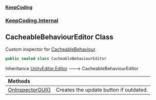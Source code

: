 #### [KeepCoding](index.md 'index')
### [KeepCoding.Internal](KeepCoding_Internal.md 'KeepCoding.Internal')
## CacheableBehaviourEditor Class
Custom inspector for [CacheableBehaviour](KeepCoding_CacheableBehaviour.md 'KeepCoding.CacheableBehaviour').   
```csharp
public sealed class CacheableBehaviourEditor
```

Inheritance [UnityEditor.Editor](https://docs.microsoft.com/en-us/dotnet/api/UnityEditor.Editor 'UnityEditor.Editor') &#129106; CacheableBehaviourEditor  

| Methods | |
| :--- | :--- |
| [OnInspectorGUI()](KeepCoding_Internal_CacheableBehaviourEditor_OnInspectorGUI().md 'KeepCoding.Internal.CacheableBehaviourEditor.OnInspectorGUI()') | Creates the update button if outdated.<br/> |
